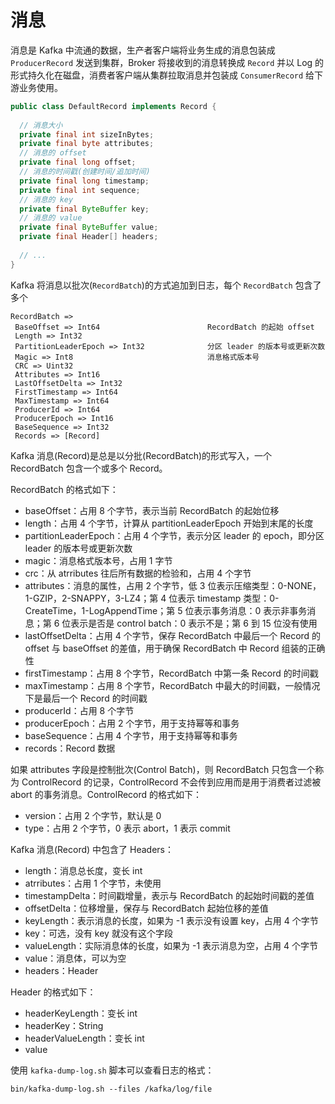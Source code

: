 # 消息

消息是 Kafka 中流通的数据，生产者客户端将业务生成的消息包装成 `ProducerRecord` 发送到集群，Broker 将接收到的消息转换成 `Record` 并以 Log 的形式持久化在磁盘，消费者客户端从集群拉取消息并包装成 `ConsumerRecord` 给下游业务使用。
```java
public class DefaultRecord implements Record {
  
  // 消息大小
  private final int sizeInBytes;
  private final byte attributes;
  // 消息的 offset
  private final long offset;
  // 消息的时间戳(创建时间/追加时间)
  private final long timestamp;
  private final int sequence;
  // 消息的 key
  private final ByteBuffer key;
  // 消息的 value
  private final ByteBuffer value;
  private final Header[] headers;
  
  // ...
}
```
Kafka 将消息以批次(`RecordBatch`)的方式追加到日志，每个 `RecordBatch` 包含了多个
```
RecordBatch =>
 BaseOffset => Int64                        RecordBatch 的起始 offset                
 Length => Int32
 PartitionLeaderEpoch => Int32              分区 leader 的版本号或更新次数
 Magic => Int8                              消息格式版本号
 CRC => Uint32
 Attributes => Int16
 LastOffsetDelta => Int32                   
 FirstTimestamp => Int64
 MaxTimestamp => Int64
 ProducerId => Int64
 ProducerEpoch => Int16
 BaseSequence => Int32
 Records => [Record]
```

Kafka 消息(Record)是总是以分批(RecordBatch)的形式写入，一个 RecordBatch 包含一个或多个 Record。

RecordBatch 的格式如下：
- baseOffset：占用 8 个字节，表示当前 RecordBatch 的起始位移
- length：占用 4 个字节，计算从 partitionLeaderEpoch 开始到末尾的长度
- partitionLeaderEpoch：占用 4 个字节，表示分区 leader 的 epoch，即分区 leader 的版本号或更新次数
- magic：消息格式版本号，占用 1 字节
- crc：从 atrributes 往后所有数据的检验和，占用 4 个字节
- attributes：消息的属性，占用 2 个字节，低 3 位表示压缩类型：0-NONE，1-GZIP，2-SNAPPY，3-LZ4；第 4 位表示 timestamp 类型：0-CreateTime，1-LogAppendTime；第 5 位表示事务消息：0 表示非事务消息；第 6 位表示是否是 control batch：0 表示不是；第 6 到 15 位没有使用
- lastOffsetDelta：占用 4 个字节，保存 RecordBatch 中最后一个 Record 的 offset 与 baseOffset 的差值，用于确保 RecordBatch 中 Record 组装的正确性
- firstTimestamp：占用 8 个字节，RecordBatch 中第一条 Record 的时间戳
- maxTimestamp：占用 8 个字节，RecordBatch 中最大的时间戳，一般情况下是最后一个 Record 的时间戳
- producerId：占用 8 个字节
- producerEpoch：占用 2 个字节，用于支持幂等和事务
- baseSequence：占用 4 个字节，用于支持幂等和事务
- records：Record 数据

如果 attributes 字段是控制批次(Control Batch)，则 RecordBatch 只包含一个称为 ControlRecord 的记录，ControlRecord 不会传到应用而是用于消费者过滤被 abort 的事务消息。ControlRecord 的格式如下：
- version：占用 2 个字节，默认是 0
- type：占用 2 个字节，0 表示 abort，1 表示 commit

Kafka 消息(Record) 中包含了 Headers：
- length：消息总长度，变长 int 
- atrributes：占用 1 个字节，未使用
- timestampDelta：时间戳增量，表示与 RecordBatch 的起始时间戳的差值
- offsetDelta：位移增量，保存与 RecordBatch 起始位移的差值
- keyLength：表示消息的长度，如果为 -1 表示没有设置 key，占用 4 个字节
- key：可选，没有 key 就没有这个字段
- valueLength：实际消息体的长度，如果为 -1 表示消息为空，占用 4 个字节
- value：消息体，可以为空
- headers：Header

Header 的格式如下：
- headerKeyLength：变长 int
- headerKey：String
- headerValueLength：变长 int
- value

使用 ```kafka-dump-log.sh``` 脚本可以查看日志的格式：
```shell
bin/kafka-dump-log.sh --files /kafka/log/file
```
